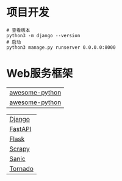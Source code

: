 # 项目开发
```shell
# 查看版本
python3 -m django --version
# 启动
python3 manage.py runserver 0.0.0.0:8000
```

# Web服务框架
|                                                                       |
|-----------------------------------------------------------------------|
| [awesome-python](https://github.com/donnemartin/system-design-primer) |
| [awesome-python](https://github.com/vinta/awesome-python)             |

|                                                  |
|--------------------------------------------------|
| [Django](https://github.com/django/django)       |
| [FastAPI](https://github.com/tiangolo/fastapi)   |
| [Flask](https://github.com/pallets/flask)        |
| [Scrapy](https://github.com/scrapy/scrapy)       |
| [Sanic](https://github.com/sanic-org/sanic)      |
| [Tornado](https://github.com/tornadoweb/tornado) |
